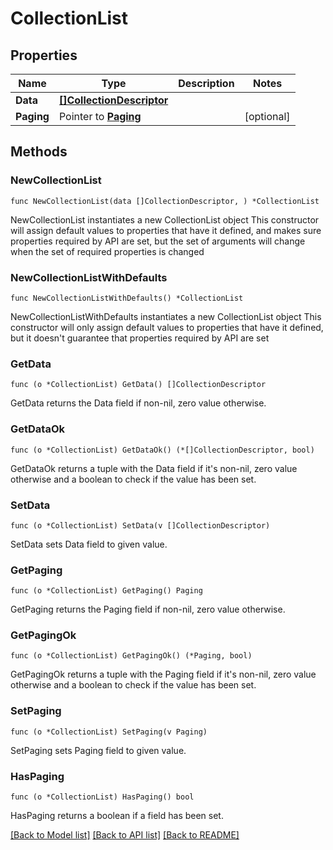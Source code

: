 # CollectionList

## Properties

Name | Type | Description | Notes
------------ | ------------- | ------------- | -------------
**Data** | [**[]CollectionDescriptor**](CollectionDescriptor.md) |  | 
**Paging** | Pointer to [**Paging**](Paging.md) |  | [optional] 

## Methods

### NewCollectionList

`func NewCollectionList(data []CollectionDescriptor, ) *CollectionList`

NewCollectionList instantiates a new CollectionList object
This constructor will assign default values to properties that have it defined,
and makes sure properties required by API are set, but the set of arguments
will change when the set of required properties is changed

### NewCollectionListWithDefaults

`func NewCollectionListWithDefaults() *CollectionList`

NewCollectionListWithDefaults instantiates a new CollectionList object
This constructor will only assign default values to properties that have it defined,
but it doesn't guarantee that properties required by API are set

### GetData

`func (o *CollectionList) GetData() []CollectionDescriptor`

GetData returns the Data field if non-nil, zero value otherwise.

### GetDataOk

`func (o *CollectionList) GetDataOk() (*[]CollectionDescriptor, bool)`

GetDataOk returns a tuple with the Data field if it's non-nil, zero value otherwise
and a boolean to check if the value has been set.

### SetData

`func (o *CollectionList) SetData(v []CollectionDescriptor)`

SetData sets Data field to given value.


### GetPaging

`func (o *CollectionList) GetPaging() Paging`

GetPaging returns the Paging field if non-nil, zero value otherwise.

### GetPagingOk

`func (o *CollectionList) GetPagingOk() (*Paging, bool)`

GetPagingOk returns a tuple with the Paging field if it's non-nil, zero value otherwise
and a boolean to check if the value has been set.

### SetPaging

`func (o *CollectionList) SetPaging(v Paging)`

SetPaging sets Paging field to given value.

### HasPaging

`func (o *CollectionList) HasPaging() bool`

HasPaging returns a boolean if a field has been set.


[[Back to Model list]](../README.md#documentation-for-models) [[Back to API list]](../README.md#documentation-for-api-endpoints) [[Back to README]](../README.md)



